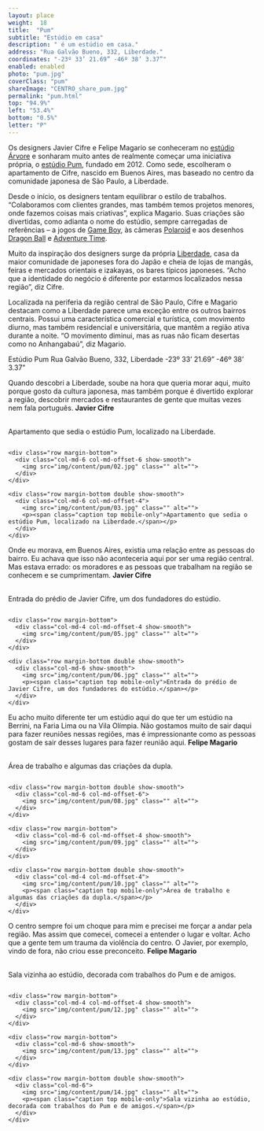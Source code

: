 ```yaml
---
layout: place
weight:  18
title:  "Pum"
subtitle: "Estúdio em casa"
description: " é um estúdio em casa."
address: "Rua Galvão Bueno, 332, Liberdade."
coordinates: "-23º 33’ 21.69” -46º 38’ 3.37”"
enabled: enabled
photo: "pum.jpg"
coverClass: "pum"
shareImage: "CENTRO_share_pum.jpg"
permalink: "pum.html"
top: "94.9%"
left: "53.4%"
bottom: "0.5%"
letter: "P"
---
```


<div class="container">
  <div class="row">
    <div class="col-md-10 col-md-offset-1">
      <p>Os designers Javier Cifre e Felipe Magario se conheceram no <a target="_blank" href="http://estudioarvore.com.br/">estúdio Árvore</a> e sonharam muito antes de realmente começar uma iniciativa própria, o <a target="_blank" href="http://www.estudiopum.com/">estúdio Pum</a>, fundado em 2012. Como sede, escolheram o apartamento de Cifre, nascido em Buenos Aires, mas baseado no centro da comunidade japonesa de São Paulo, a Liberdade.</p>
      <p>Desde o início, os designers tentam equilibrar o estilo de trabalhos. “Colaboramos com clientes grandes, mas também temos projetos menores, onde fazemos coisas mais criativas”, explica Magario. Suas criações são divertidas, como adianta o nome do estúdio, sempre carregadas de referências – a jogos de <a target="_blank" href="http://www.estudiopum.com/Paper-Craft">Game Boy</a>, às câmeras <a target="_blank" href="http://www.estudiopum.com/HSBC-Extrato-da-Vida">Polaroid</a> e aos desenhos <a target="_blank" href="http://www.estudiopum.com/PUM-Zine-3-ABC">Dragon Ball</a> e <a target="_blank" href="http://www.estudiopum.com/PUM-Zine">Adventure Time</a>.</p>
      <p>Muito da inspiração dos designers surge da própria <a target="_blank" href="http://www.estudiopum.com/Tokyo">Liberdade</a>, casa da maior comunidade de japoneses fora do Japão e cheia de lojas de mangás, feiras e mercados orientais e izakayas, os bares típicos japoneses. “Acho que a identidade do negócio é diferente por estarmos localizados nessa região”, diz Cifre.</p>
      <p>Localizada na periferia da região central de São Paulo, Cifre e Magario destacam como a Liberdade parece uma exceção entre os outros bairros centrais. Possui uma característica comercial e turística, com movimento diurno, mas também residencial e universitária, que mantêm a região ativa durante a noite. “O movimento diminui, mas as ruas não ficam desertas como no Anhangabaú”, diz Magario.</p>
    </div>
  </div>
  <div class="location row">
    <div class="col-md-4 col-md-offset-4 text-center">
      <span class="company">Estúdio Pum</span>
      <span class="address">Rua Galvão Bueno, 332, Liberdade</span>
      <span class="coordinates">-23º 33’ 21.69” -46º 38’ 3.37”</span>
      <div class="compass"></div>
    </div>
  </div>
</div>

<div class="centro-container">

  <!-- bloco 1 -->
  <div class="fixie-text-container">
    <div class="row margin-bottom">
      <div class="col-md-4 show-smooth fixie-text">
        <p><span class="plantin">Quando descobri a Liberdade, soube na hora que queria morar aqui, muito porque gosto da cultura japonesa, mas também porque é divertido explorar a região, descobrir mercados e restaurantes de gente que muitas vezes nem fala português.</span> <span class="dia"><strong>Javier Cifre</strong></span></p>
        <p><br><span class="caption right desktop-only">Apartamento que sedia o estúdio Pum, localizado na Liberdade.</span></p>
      </div>
      <div class="col-md-8 pull-right show-smooth">
          <img src="img/content/pum/01.jpg" class="" alt="">
      </div>
    </div>

    <div class="row margin-bottom">
      <div class="col-md-6 col-md-offset-6 show-smooth">
        <img src="img/content/pum/02.jpg" class="" alt="">
      </div>
    </div>

    <div class="row margin-bottom double show-smooth">
      <div class="col-md-6 col-md-offset-4">
        <img src="img/content/pum/03.jpg" class="" alt="">
        <p><span class="caption top mobile-only">Apartamento que sedia o estúdio Pum, localizado na Liberdade.</span></p>
      </div>
    </div>
  </div>

  <!-- bloco 2 -->
  <div class="fixie-text-container">
    <div class="row margin-bottom">
      <div class="col-md-4 show-smooth fixie-text f-right">
        <p><span class="plantin">Onde eu morava, em Buenos Aires, existia uma relação entre as pessoas do bairro. Eu achava que isso não aconteceria aqui por ser uma região central. Mas estava errado: os moradores e as pessoas que trabalham na região se conhecem e se cumprimentam.</span> <span class="dia"><strong>Javier Cifre</strong></span></p>
        <p><br><span class="caption left desktop-only">Entrada do prédio de Javier Cifre, um dos fundadores do estúdio.</span></p>
      </div>
      <div class="col-md-6 col-md-offset-2 show-smooth">
          <img src="img/content/pum/04.jpg" class="" alt="">
      </div>
    </div>

    <div class="row margin-bottom">
      <div class="col-md-4 col-md-offset-4 show-smooth">
        <img src="img/content/pum/05.jpg" class="" alt="">
      </div>
    </div>

    <div class="row margin-bottom double show-smooth">
      <div class="col-md-6 show-smooth">
        <img src="img/content/pum/06.jpg" class="" alt="">
        <p><span class="caption top mobile-only">Entrada do prédio de Javier Cifre, um dos fundadores do estúdio.</span></p>
      </div>
    </div>
  </div>

  <!-- bloco 3 -->
  <div class="fixie-text-container">
    <div class="row margin-bottom">
      <div class="col-md-4 show-smooth fixie-text">
        <p><span class="plantin">Eu acho muito diferente ter um estúdio aqui do que ter um estúdio na Berrini, na Faria Lima ou na Vila Olímpia. Não gostamos muito de sair daqui para fazer reuniões nessas regiões, mas é impressionante como as pessoas gostam de sair desses lugares para fazer reunião aqui.</span> <span class="dia"><strong>Felipe Magario</strong></span></p>
        <p><br><span class="caption right desktop-only">Área de trabalho e algumas das criações da dupla.</span></p>
      </div>
      <div class="col-md-8 pull-right show-smooth">
          <img src="img/content/pum/07.jpg" class="" alt="">
      </div>
    </div>

    <div class="row margin-bottom double show-smooth">
      <div class="col-md-6 col-md-offset-6">
        <img src="img/content/pum/08.jpg" class="" alt="">
      </div>
    </div>

    <div class="row margin-bottom">
      <div class="col-md-6 col-md-offset-4 show-smooth">
        <img src="img/content/pum/09.jpg" class="" alt="">
      </div>
    </div>

    <div class="row margin-bottom double show-smooth">
      <div class="col-md-4 col-md-offset-4">
        <img src="img/content/pum/10.jpg" class="" alt="">
        <p><span class="caption top mobile-only">Área de trabalho e algumas das criações da dupla.</span></p>
      </div>
    </div>
  </div>

  <!-- bloco 4 -->
  <div class="fixie-text-container">
    <div class="row margin-bottom">
      <div class="col-md-4 show-smooth fixie-text f-right">
        <p><span class="plantin">O centro sempre foi um choque para mim e precisei me forçar a andar pela região. Mas assim que comecei, comecei a entender o lugar e voltar. Acho que a gente tem um trauma da violência do centro. O Javier, por exemplo, vindo de fora, não criou esse preconceito.</span> <span class="dia"><strong>Felipe Magario</strong></span></p>
        <p><br><span class="caption left desktop-only">Sala vizinha ao estúdio, decorada com trabalhos do Pum e de amigos.</span></p>
      </div>
      <div class="col-md-8 show-smooth">
          <img src="img/content/pum/11.jpg" class="" alt="">
      </div>
    </div>

    <div class="row margin-bottom">
      <div class="col-md-4 col-md-offset-4 show-smooth">
        <img src="img/content/pum/12.jpg" class="" alt="">
      </div>
    </div>

    <div class="row margin-bottom">
      <div class="col-md-6 show-smooth">
        <img src="img/content/pum/13.jpg" class="" alt="">
      </div>
    </div>

    <div class="row margin-bottom double show-smooth">
      <div class="col-md-6">
        <img src="img/content/pum/14.jpg" class="" alt="">
        <p><span class="caption top mobile-only">Sala vizinha ao estúdio, decorada com trabalhos do Pum e de amigos.</span></p>
      </div>
    </div>
  </div>

  <!-- bloco 5 -->
  <!-- <div class="fixie-text-container">
    <div class="row margin-bottom">
      <div class="col-md-4 show-smooth fixie-text">
        <p><span class="plantin">Gostamos de encontrar lugares desconhecidos. Às vezes você é o único brasileiro num mercado ou restaurante. Acredito que não apenas a Liberdade, mas o centro inteiro tem um pouco desse espírito, de convidar as pessoas a explorar.</span> <span class="dia"><strong>Felipe Magario</strong></span></p>
        <p><br><span class="caption right desktop-only">legenda aqui...</span></p>
      </div>
      <div class="col-md-8 pull-right show-smooth">
          <img src="img/content/pum/04.jpg" class="" alt="">
      </div>
    </div>

    <div class="row margin-bottom">
      <div class="col-md-4 col-md-offset-6 show-smooth">
        <img src="img/content/pum/05.jpg" class="" alt="">
      </div>
    </div>

    <div class="row margin-bottom double show-smooth">
      <div class="col-md-4 col-md-offset-4">
        <img src="img/content/pum/06.jpg" class="" alt="">
        <p><span class="caption top mobile-only">legenda aqui...</span></p>
      </div>
    </div>
  </div> -->

</div>
